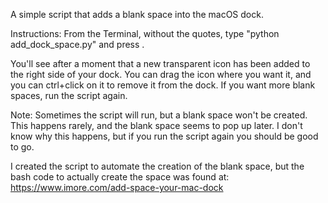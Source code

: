 A simple script that adds a blank space into the macOS dock.

Instructions:
From the Terminal, without the quotes, type "python add_dock_space.py" and press <Enter>.

You'll see after a moment that a new transparent icon has been added to the right side of your dock. You can drag the icon where you want it, and you can ctrl+click on it to remove it from the dock. If you want more blank spaces, run the script again.

Note: Sometimes the script will run, but a blank space won't be created. This happens rarely, and the blank space seems to pop up later. I don't know why this happens, but if you run the script again you should be good to go.

I created the script to automate the creation of the blank space, but the bash code to actually create the space was found at: https://www.imore.com/add-space-your-mac-dock
